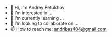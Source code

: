 - 👋 Hi, I’m Andrey Petukhov
- 👀 I’m interested in ...
- 🌱 I’m currently learning ...
- 💞️ I’m looking to collaborate on ...
- 📫 How to reach me: andribas404@gmail.com

<!---
andribas404/andribas404 is a ✨ special ✨ repository because its `README.md` (this file) appears on your GitHub profile.
You can click the Preview link to take a look at your changes.
--->
